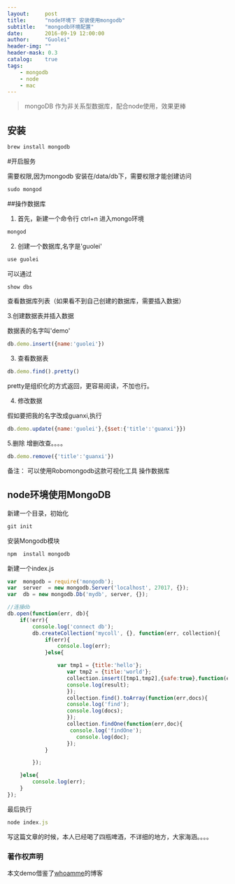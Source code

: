 ```yaml
---
layout:     post
title:      "node环境下 安装使用mongodb"
subtitle:   "mongodb环境配置"
date:       2016-09-19 12:00:00
author:     "Guolei"
header-img: ""
header-mask: 0.3
catalog:    true
tags:
    - mongodb
    - node
    - mac
---
```


> mongoDB 作为非关系型数据库，配合node使用，效果更棒

## 安装

```js
brew install mongodb
```

#开启服务

需要权限,因为mongodb 安装在/data/db下，需要权限才能创建访问

```js
sudo mongod
```

##操作数据库


 1. 首先，新建一个命令行 ctrl+n
进入mongo环境

```js
mongod
```

 2. 创建一个数据库,名字是'guolei'

```js
use guolei
```

可以通过

```js
show dbs
```

 查看数据库列表（如果看不到自己创建的数据库，需要插入数据）

 3.创建数据表并插入数据

数据表的名字叫'demo'

```js
db.demo.insert({name:'guolei'})
```

 3. 查看数据表

```js
db.demo.find().pretty()
```
pretty是组织化的方式返回，更容易阅读，不加也行。

4. 修改数据

假如要把我的名字改成guanxi,执行

```js
db.demo.update({name:'guolei'},{$set:{'title':'guanxi'}})
```

5.删除
增删改查。。。。

```js
db.demo.remove({'title':'guanxi'})
```

备注： 可以使用Robomongodb这款可视化工具 操作数据库

## node环境使用MongoDB


新建一个目录，初始化

```js
git init
```

安装Mongodb模块

```js
npm  install mongodb
```

新建一个index.js

```js
var  mongodb = require('mongodb');
var  server  = new mongodb.Server('localhost', 27017, {});
var  db = new mongodb.Db('mydb', server, {});

//连接db
db.open(function(err, db){
    if(!err){
        console.log('connect db');
        db.createCollection('mycoll', {}, function(err, collection){
            if(err){
                console.log(err);
            }else{

                var tmp1 = {title:'hello'};
                   var tmp2 = {title:'world'};
                   collection.insert([tmp1,tmp2],{safe:true},function(err,result){
                   console.log(result);
                   });
                   collection.find().toArray(function(err,docs){
                   console.log('find');
                   console.log(docs);
                   });
                   collection.findOne(function(err,doc){
                    console.log('findOne');
                      console.log(doc);
                   });
            }

        });

    }else{
        console.log(err);
    }
});

```

最后执行

```js
node index.js
```

写这篇文章的时候，本人已经喝了四瓶啤酒，不详细的地方，大家海涵。。。。


### 著作权声明

本文demo借鉴了[whoamme](http://www.cnblogs.com/whoamme/p/3467374.html)的博客
